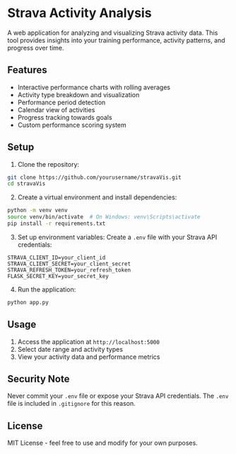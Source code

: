 # Strava Activity Analysis

A web application for analyzing and visualizing Strava activity data. This tool provides insights into your training performance, activity patterns, and progress over time.

## Features

- Interactive performance charts with rolling averages
- Activity type breakdown and visualization
- Performance period detection
- Calendar view of activities
- Progress tracking towards goals
- Custom performance scoring system

## Setup

1. Clone the repository:
```bash
git clone https://github.com/yourusername/stravaVis.git
cd stravaVis
```

2. Create a virtual environment and install dependencies:
```bash
python -m venv venv
source venv/bin/activate  # On Windows: venv\Scripts\activate
pip install -r requirements.txt
```

3. Set up environment variables:
Create a `.env` file with your Strava API credentials:
```
STRAVA_CLIENT_ID=your_client_id
STRAVA_CLIENT_SECRET=your_client_secret
STRAVA_REFRESH_TOKEN=your_refresh_token
FLASK_SECRET_KEY=your_secret_key
```

4. Run the application:
```bash
python app.py
```

## Usage

1. Access the application at `http://localhost:5000`
2. Select date range and activity types
3. View your activity data and performance metrics

## Security Note

Never commit your `.env` file or expose your Strava API credentials. The `.env` file is included in `.gitignore` for this reason.

## License

MIT License - feel free to use and modify for your own purposes. 